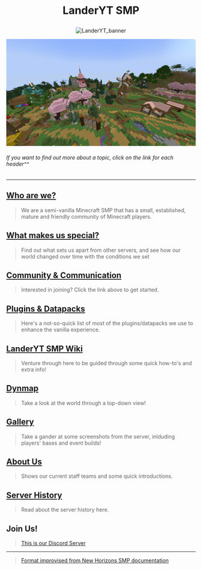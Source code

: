 <!-- # LanderYT SMP ![newHorizonsBanner](https://static.planetminecraft.com/files/banner/914433_1.png) -->

# <p align="center"> LanderYT SMP</p>
<p align="center">
  <img width="460" src="https://static.planetminecraft.com/files/banner/914433_1.png" alt="LanderYT_banner"></p>

![landerytSpawn](https://github.com/landeryt/LanderYTSMP/blob/main/lib/screenshots/landerytSpawn.png)

###### If you want to find out more about a topic, click on the link for each header^^

--------------------------------------------------------------------------------------

## [Who are we?](https://github.com/landeryt/LanderYTSMP/blob/main/lib/text/whoAreWe.md)
> We are a semi-vanilla Minecraft SMP that has a small, established, mature and friendly community of Minecraft players.

## [What makes us special?](https://github.com/landeryt/LanderYTSMP/blob/main/lib/text/ourThing.md)

> Find out what sets us apart from other servers, and see how our world changed over time with the conditions we set

## [Community & Communication](https://github.com/landeryt/LanderYTSMP/blob/main/lib/text/communityAndCommunication.md)

> Interested in joining? Click the link above to get started.

## [Plugins & Datapacks](https://github.com/landeryt/LanderYTSMP/wiki#6-plugins-and-datapacks)

> Here's a not-so-quick list of most of the plugins/datapacks we use to enhance the vanilla experience.

## [LanderYT SMP Wiki](https://github.com/landeryt/LanderYTSMP/wiki)

> Venture through here to be guided through some quick how-to's and extra info!

## [Dynmap](http://45.143.198.197:25692/)

> Take a look at the world through a top-down view!

## [Gallery](https://www.planetminecraft.com/server/landeryt-smp-semi-vanilla-whitelist-1-20-1-events-16-hermitcraft-like-lgbtq-friendly/)

> Take a gander at some screenshots from the server, inlduding players' bases and event builds!

## [About Us](https://github.com/landeryt/LanderYTSMP/blob/main/lib/text/staffPage.md)

> Shows our current staff teams and some quick introductions.

## [Server History](https://github.com/landeryt/LanderYTSMP/blob/main/lib/text/history.md)

> Read about the server history here.

## Join Us!

> [This is our Discord Server](https://discord.gg/v2RRck9KWn)

--------------------------------------------------------------------------------------

> [Format improvised from New Horizons SMP documentation](https://github.com/NewHorizonsMC)
